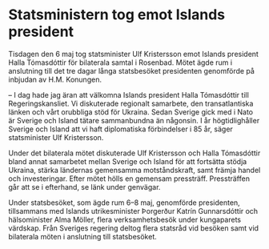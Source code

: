 # Statsministern tog emot Islands president

Tisdagen den 6 maj tog statsminister Ulf Kristersson emot Islands president Halla Tómasdóttir för bilaterala samtal i Rosenbad. Mötet ägde rum i anslutning till det tre dagar långa statsbesöket presidenten genomförde på inbjudan av H.M. Konungen.

– I dag hade jag äran att välkomna Islands president Halla Tómasdóttir till Regeringskansliet. Vi diskuterade regionalt samarbete, den transatlantiska länken och vårt orubbliga stöd för Ukraina. Sedan Sverige gick med i Nato är Sverige och Island tätare sammanbundna än någonsin. I år högtidlighåller Sverige och Island att vi haft diplomatiska förbindelser i 85 år, säger statsminister Ulf Kristersson.

Under det bilaterala mötet diskuterade Ulf Kristersson och Halla Tómasdóttir bland annat samarbetet mellan Sverige och Island för att fortsätta stödja Ukraina, stärka ländernas gemensamma motståndskraft, samt främja handel och investeringar. Efter mötet hölls en gemensam pressträff. Pressträffen går att se i efterhand, se länk under genvägar.

Under statsbesöket, som ägde rum 6–8 maj, genomförde presidenten, tillsammans med Islands utrikesminister Þorgerður Katrín Gunnarsdóttir och hälsominister Alma Möller, flera verksamhetsbesök under kungaparets värdskap. Från Sveriges regering deltog flera statsråd vid besöken samt vid bilaterala möten i anslutning till statsbesöket.
